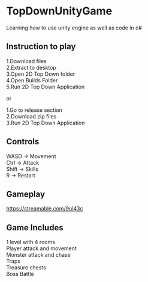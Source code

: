# TopDownUnityGame
Learning how to use unity engine as well as code in c#

## Instruction to play
1.Download files\
2.Extract to desktop\
3.Open 2D Top Down folder\
4.Open Builds Folder\
5.Run 2D Top Down Application

or

1.Go to release section\
2.Download zip files\
3.Run 2D Top Down Application

## Controls
WASD  ->  Movement\
Ctrl  ->  Attack\
Shift ->  Skills\
R     ->  Restart

## Gameplay
https://streamable.com/9ul43c 

## Game Includes
1 level with 4 rooms\
Player attack and movement\
Monster attack and chase\
Traps\
Treasure chests\
Boss Battle


